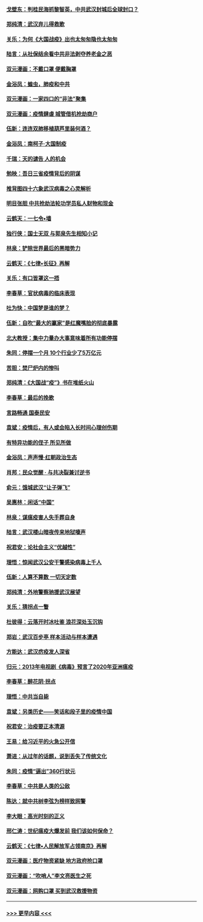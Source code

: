 #### [戈壁东：判桂民海抓黎智英，中共武汉封城后全球封口？](../pages/nsc993/n11917982.md?t=03060402) 
#### [郑纯清：武汉弃儿得救歌](../pages/nsc993/n11917881.md?t=03060402) 
#### [关乐：为何《大国战疫》出也太匆匆隐也太匆匆](../pages/nsc993/n11917792.md?t=03060402) 
#### [陆言：从社保结余看中共非法剥夺养老金之恶](../pages/nsc993/n11917084.md?t=03060402) 
#### [双元漫画：不戴口罩 便戴胸罩](../pages/nsc993/n11916447.md?t=03060402) 
#### [金浴凤：蝗虫，肺疫和中共](../pages/nsc993/n11916904.md?t=03060402) 
#### [双元漫画：一家四口的“非法”聚集](../pages/nsc993/n11916378.md?t=03060402) 
#### [双元漫画：疫情肆虐 城管借机抢劫商户](../pages/nsc993/n11916310.md?t=03060402) 
#### [伍新：连连双肺移植葫芦里装何酒？](../pages/nsc993/n11913667.md?t=03060402) 
#### [金浴凤：南柯子·大国制疫](../pages/nsc993/n11913657.md?t=03060402) 
#### [千瑞：天的谴告  人的机会](../pages/nsc993/n11913309.md?t=03060402) 
#### [勉映：吾日三省疫情背后的阴谋](../pages/nsc993/n11913079.md?t=03060402) 
#### [推背图四十六象武汉病毒之心灵解析](../pages/nsc993/n11911761.md?t=03060402) 
#### [明目张胆 中共抢劫法轮功学员私人财物和现金](../pages/nsc993/n11910262.md?t=03060402) 
#### [云鹤天：一七令▪墙](../pages/nsc993/n11910627.md?t=03060402) 
#### [独行侠：国士无双 与郭泉先生相知小记](../pages/nsc993/n11910613.md?t=03060402) 
#### [林泉：铲除世界最后的黑暗势力](../pages/nsc993/n11909320.md?t=03060402) 
#### [云鹤天：《七律▪长征》再解](../pages/nsc993/n11909327.md?t=03060402) 
#### [关乐：有口皆罩这一捂](../pages/nsc993/n11908393.md?t=03060402) 
#### [李春草：官状病毒的临床表现](../pages/nsc993/n11908339.md?t=03060402) 
#### [吐为快：中国梦是谁的梦？](../pages/nsc993/n11906564.md?t=03060402) 
#### [伍新：自吹“最大的赢家”是红魔嘴脸的彻底暴露](../pages/nsc993/n11906407.md?t=03060402) 
#### [北大教授：集中力量办大事意味着所有功能停摆](../pages/nsc993/n11904800.md?t=03060402) 
#### [朱同：停摆一个月 10个行业少了5万亿元](../pages/nsc993/n11904498.md?t=03060402) 
#### [苦胆：焚尸炉内的惨叫](../pages/nsc993/n11904479.md?t=03060402) 
#### [郑纯清：《大国战“疫”》书在堆纸火山](../pages/nsc993/n11904450.md?t=03060402) 
#### [李春草：最后的挽歌](../pages/nsc993/n11904441.md?t=03060402) 
#### [言路畅通 国泰民安](../pages/nsc993/n11904222.md?t=03060402) 
#### [袁斌：疫情后，有人或会陷入长时间心理创伤期](../pages/nsc993/n11901514.md?t=03060402) 
#### [有特异功能的侄子 所见所做](../pages/nsc993/n11901154.md?t=03060402) 
#### [金浴凤：声声慢‧红朝政治生态](../pages/nsc993/n11899553.md?t=03060402) 
#### [肖邦：民众觉醒 · 与共决裂兼讨逆书](../pages/nsc993/n11898435.md?t=03060402) 
#### [俞元：饿城武汉“让子弹飞”](../pages/nsc993/n11898344.md?t=03060402) 
#### [吴惠林：闲话“中国”](../pages/nsc993/n11898182.md?t=03060402) 
#### [林泉：谋瘟疫害人失手葬自身](../pages/nsc993/n11897892.md?t=03060402) 
#### [陆言：武汉楼山暗夜传来地狱嚎声](../pages/nsc993/n11897033.md?t=03060402) 
#### [祝君安：论社会主义“优越性”](../pages/nsc993/n11897005.md?t=03060402) 
#### [理悟：惊闻武汉公安干警感染病毒上千人](../pages/nsc993/n11896947.md?t=03060402) 
#### [伍新：人算不算数 一切天定数](../pages/nsc993/n11893372.md?t=03060402) 
#### [郑纯清：外地警察驰援武汉展望](../pages/nsc993/n11893115.md?t=03060402) 
#### [关乐：猜拐点一瞥](../pages/nsc993/n11893020.md?t=03060402) 
#### [杜彼得：云落开时冰吐鉴 浪花深处玉沉钩](../pages/nsc993/n11892107.md?t=03060402) 
#### [郑岩：武汉百步亭 样本活动与样本遭遇](../pages/nsc993/n11892310.md?t=03060402) 
#### [方能达：武汉疠疫发人深省](../pages/nsc993/n11891376.md?t=03060402) 
#### [归元：2013年电视剧《病毒》预言了2020年亚洲瘟疫](../pages/nsc993/n11891126.md?t=03060402) 
#### [李春草：醉花阴·拐点](../pages/nsc993/n11890567.md?t=03060402) 
#### [理悟：中共当自毙](../pages/nsc993/n11890559.md?t=03060402) 
#### [袁斌：另类历史——笑话和段子里的疫情中国](../pages/nsc993/n11889243.md?t=03060402) 
#### [祝君安：治疫要正本清源](../pages/nsc993/n11889085.md?t=03060402) 
#### [王易：给习近平的火急公开信](../pages/nsc993/n11888225.md?t=03060402) 
#### [萧进：从过年的话题，说到丢失了传统文化](../pages/nsc993/n11887732.md?t=03060402) 
#### [朱同：疫情“逼出”360行状元](../pages/nsc993/n11887678.md?t=03060402) 
#### [李春草：中共是人类的公敌](../pages/nsc993/n11887656.md?t=03060402) 
#### [陈达：就中共树李弦为榜样致网警](../pages/nsc993/n11887625.md?t=03060402) 
#### [李大眼：高光时刻的正义](../pages/nsc993/n11887585.md?t=03060402) 
#### [邢仁涛：世纪瘟疫大爆发前 我们该如何保命？](../pages/nsc993/n11887535.md?t=03060402) 
#### [云鹤天：《七律▪人民解放军占领南京》再解](../pages/nsc993/n11887524.md?t=03060402) 
#### [双元漫画：医疗物资紧缺 地方政府抢口罩](../pages/nsc993/n11884744.md?t=03060402) 
#### [双元漫画：“吹哨人”李文亮医生之死](../pages/nsc993/n11884705.md?t=03060402) 
#### [双元漫画：网购口罩 买到武汉救援物资](../pages/nsc993/n11884670.md?t=03060402) 

----
#### [ >>> 更早内容 <<< ](../indexes/nsc993-earlier.md)
